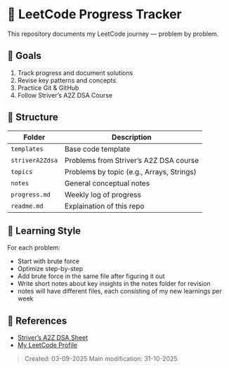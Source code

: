 # 🚀 LeetCode Progress Tracker

This repository documents my LeetCode journey — problem by problem.

## 🎯 Goals
1. Track progress and document solutions
2. Revise key patterns and concepts
3. Practice Git & GitHub
4. Follow Striver’s A2Z DSA Course

## 📁 Structure
| Folder | Description |
|--------|--------------|
| `templates` | Base code template |
| `striverA2Zdsa` | Problems from Striver’s A2Z DSA course |
| `topics` | Problems by topic (e.g., Arrays, Strings) |
| `notes` | General conceptual notes |
| `progress.md` | Weekly log of progress |
| `readme.md` | Explaination of this repo |


## 🧠 Learning Style
For each problem:
- Start with brute force
- Optimize step-by-step
- Add brute force in the same file after figuring it out
- Write short notes about key insights in the notes folder for revision
- notes will have different files, each consisting of my new learnings per week

## 🔗 References
- [Striver’s A2Z DSA Sheet](https://takeuforward.org/strivers-a2z-dsa-course/)
- [My LeetCode Profile](https://leetcode.com/YOURUSERNAME)

> Created: 03-09-2025
> Main modification: 31-10-2025